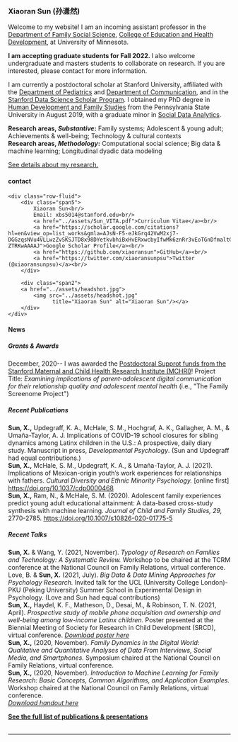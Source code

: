 <head><!-- Global site tag (gtag.js) - Google Analytics -->
<script async src="https://www.googletagmanager.com/gtag/js?id=UA-136688043-1"></script>
<script>
window.dataLayer = window.dataLayer || [];
function gtag(){dataLayer.push(arguments);}
gtag('js', new Date());

gtag('config', 'UA-136688043-1');
</script>
    <title> Xiaoran Sun (孙潇然), Ph.D. </title>
</head>

### Xiaoran Sun (孙潇然)


Welcome to my website! I am an incoming assistant professor in the <a href="https://www.cehd.umn.edu/fsos/index.html">Department of Family Social Science</a>, <a href="https://www.cehd.umn.edu/">College of Education and Health Development</a>, at University of Minnesota. <br/>

<b>I am accepting graduate students for Fall 2022. </b> I also welcome undergraduate and masters students to collaborate on research. If you are interested, please contact for more information.<br/>

I am currently a postdoctoral scholar at Stanford University, affiliated with the <a href="https://med.stanford.edu/pediatrics.html">Department of Pediatrics</a> and <a href="https://comm.stanford.edu/">Department of Communication</a>, and in the <a href="https://datascience.stanford.edu/programs/stanford-data-science-scholars-program">Stanford Data Science Scholar Program</a>. I obtained my PhD degree in <a href="https://hhd.psu.edu/hdfs">Human Development and Family Studies</a> from the Pennsylvania State University in August 2019, with a graduate minor in <a href="https://soda.la.psu.edu">Social Data Analytics</a>.<br/>

<b>Research areas, *Substantive*:</b> Family systems; Adolescent & young adult; Achievements & well-being; Technology & cultural contexts<br/>
<b>Research areas, *Methodology*:</b> Computational social science; Big data & machine learning; Longitudinal dyadic data modeling<br/>

<a href="https://xiaoransun.github.io/pages/Research.html">See details about my research.</a>

<div class="container">
<h4><a name="contact"></a>contact</h4>

    <div class="row-fluid">
        <div class="span5">
            Xiaoran Sun<br/>
            Email: xbs5014@stanford.edu<br/>
            <a href="../assets/Sun_VITA.pdf">Curriculum Vitae</a><br/>
            <a href="https://scholar.google.com/citations?hl=en&view_op=list_works&gmla=AJsN-F5-eJkGrq42VwM2xj7-DGGzqsNVu4VLLwzZvSKSJTD8x98DYetkvbhiBxHvERxwcbyIfwMk6znRr3vEoTGnDfmaltG3CmVBqL18ikdFDJmDblWEkB4&user=5-ZTRKwAAAAJ">Google Scholar Profile</a><br/>
            <a href="https://github.com/xiaoransun">GitHub</a><br/>
            <a href="https://twitter.com/xiaoransunpsu">Twitter (@xiaoransunpsu)</a><br/>
        </div>

        <div class="span2">
        <a href="../assets/headshot.jpg">
            <img src="../assets/headshot.jpg"
                  title="Xiaoran Sun" alt="Xiaoran Sun"/></a>
        </div>
    </div>
</div>

#### News

##### Grants & Awards
December, 2020-- I was awarded the <a href="https://med.stanford.edu/mchri/awards/PostdoctoralAwards.html">Postdoctoral Supprot funds from the Stanford Maternal and Child Health Research Institute (MCHRI)</a>! Project Title: *Examining implications of parent-adolescent digital communication for their relationship quality and adolescent mental health* (i.e., "The Family Screenome Project")<br/>

##### Recent Publications 
<b>Sun, X.,</b> Updegraff, K. A., McHale, S. M., Hochgraf, A. K., Gallagher, A. M., & Umaña-Taylor, A. J. Implications of COVID-19 school closures for sibling dynamics among Latinx children in the U.S.: A prospective, daily diary study. Manuscript in press, *Developmental Psychology*. (Sun and Updegraff had equal contributions.)<br/>
<b>Sun, X.,</b> McHale, S. M., Updegraff, K. A., & Umaña-Taylor, A. J. (2021). Implications of Mexican-origin youth’s work experiences for relationships with fathers.  *Cultural Diversity and Ethnic Minority Psychology.* [online first] <a href="https://doi.org/10.1037/cdp0000468">https://doi.org/10.1037/cdp0000468</a><br/>
<b>Sun, X.,</b> Ram, N., & McHale, S. M. (2020). Adolescent family experiences predict young adult educational attainment: A data-based cross-study synthesis with machine learning. *Journal of Child and Family Studies, 29,* 2770-2785. <a href="https://doi.org/10.1007/s10826-020-01775-5">https://doi.org/10.1007/s10826-020-01775-5</a><br/>


##### Recent Talks 
<b>Sun, X.</b> & Wang, Y. (2021, November). *Typology of Research on Families and Technology: A Systematic Review.* Workshop to be chaired at the TCRM conference at the National Council on Family Relations, virtual conference.<br/>
Love, B. & <b>Sun, X.</b>  (2021, July). *Big Data & Data Mining Approaches for Psychology Research.* Invited talk for the UCL (University College London)-PKU (Peking University) Summer School in Experimental Design in Psychology. (Love and Sun had equal contributions)<br/>
<b>Sun, X.,</b>  Haydel, K. F., Matheson, D., Desai, M., & Robinson, T. N. (2021, April). *Prospective study of mobile phone acquisition and ownership and well-being among low-income Latinx children.* Poster presented at the Biennial Meeting of Society for Research in Child Development (SRCD), virtual conference. <a href="../assets/Sun phone ownership SRCD 2021-2-24.pdf">*Download poster here*</a><br/> 
<b>Sun, X.,</b> (2020, November). *Family Dynamics in the Digital World: Qualitative and Quantitative Analyses of Data From Interviews, Social Media, and Smartphones.* Symposium chaired at the National Council on Family Relations, virtual conference.<br/>
<b>Sun, X.,</b> (2020, November). *Introduction to Machine Learning for Family Research: Basic Concepts, Common Algorithms, and Application Examples.* Workshop chaired at the National Council on Family Relations, virtual conference.<br/>
<a href="../assets/Sun NCFR ML workshop 2020-11-12.pdf">*Download handout here*</a><br/>

<b><a href="https://xiaoransun.github.io/pages/Publications%20&%20Presentations.html">See the full list of publications & presentations</a> </b> 
<br/>
<br/>




---





